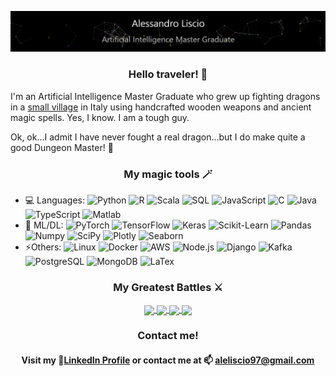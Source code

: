 <!-- PRESENTATION GIF --->
![](https://raw.githubusercontent.com/AlessandroLiscio/AlessandroLiscio/master/Profile.gif)

<!-- ABOUT ME --->

<h3 align="center"> Hello traveler! 👋 </h3>

I'm an Artificial Intelligence Master Graduate who grew up fighting dragons in a [small village](https://www.wikiwand.com/en/Montecarotto) in Italy using handcrafted wooden weapons and ancient magic spells. Yes, I know. I am a tough guy.

Ok, ok...I admit I have never fought a real dragon...but I do make quite a good Dungeon Master! 🔮

<!-- TECHNOLOGIES --->

<h3 align="center"> My magic tools 🪄 </h3>
 
- 💻 Languages:
![Python](https://img.shields.io/badge/-Python-000?&logo=Python)
![R](https://img.shields.io/badge/-R-000?&logo=R)
![Scala](https://img.shields.io/badge/-Scala-000?&logo=Scala)
![SQL](https://img.shields.io/badge/-SQL-000?&logo=MySQL)
![JavaScript](https://img.shields.io/badge/-JavaScript-000?&logo=JavaScript)
![C](https://img.shields.io/badge/-C-000?&logo=C)
![Java](https://img.shields.io/badge/-Java-000?&logo=Java&logoColor=007396)
![TypeScript](https://img.shields.io/badge/-TypeScript-000?&logo=TypeScript)
![Matlab](https://img.shields.io/badge/-Matlab-000?&logo=Matlab)
 - 🤖 ML/DL:
![PyTorch](https://img.shields.io/badge/-PyTorch-000?&logo=PyTorch)
![TensorFlow](https://img.shields.io/badge/-TensorFlow-000?&logo=TensorFlow)
![Keras](https://img.shields.io/badge/-Keras-000?&logo=Keras)
![Scikit-Learn](https://img.shields.io/badge/-Scikit--Learn-000?&logo=scikit-learn)
![Pandas](https://img.shields.io/badge/-Pandas-000?&logo=Pandas)
![Numpy](https://img.shields.io/badge/-Numpy-000?&logo=Numpy)
![SciPy](https://img.shields.io/badge/-SciPy-000?&logo=SciPy)
![Plotly](https://img.shields.io/badge/-Plotly-000?&logo=Plotly)
![Seaborn](https://img.shields.io/badge/-Seaborn-000?&logo=Seaborn)
 - ⚡Others:
![Linux](https://img.shields.io/badge/-Linux-000?&logo=Linux)
![Docker](https://img.shields.io/badge/-Docker-000?&logo=Docker)
![AWS](https://img.shields.io/badge/-AWS-000?&logo=Amazon-AWS&logoColor=F90)
![Node.js](https://img.shields.io/badge/-Node.js-000?&logo=node.js)
![Django](https://img.shields.io/badge/-Django-000?&logo=Django)
![Kafka](https://img.shields.io/badge/-Kafka-000?&logo=apachekafka)
![PostgreSQL](https://img.shields.io/badge/-PostgreSQL-000?&logo=PostgreSQL)
![MongoDB](https://img.shields.io/badge/-MongoDB-000?&logo=MongoDB)
![LaTex](https://img.shields.io/badge/-LaTex-000?&logo=latex)

<!-- PROJECTS --->

<h3 align="center"> My Greatest Battles ⚔️ </h3>

<p align="center">
 
 <a href="https://github.com/AlessandroLiscio/DeepComedyGenerator">
   <img align="center" src="https://github-readme-stats.vercel.app/api/pin/?username=AlessandroLiscio&repo=DeepComedyGenerator&title_color=ffffff&text_color=c9cacc&icon_color=2bbc8a&bg_color=1d1f21" />
 </a>

 <a href="https://github.com/AlessandroLiscio/NLP_SQuAD_Project">
   <img align="center" src="https://github-readme-stats.vercel.app/api/pin/?username=AlessandroLiscio&repo=NLP_SQuAD_Project&title_color=ffffff&text_color=c9cacc&icon_color=2bbc8a&bg_color=1d1f21" />
 </a>

 <a href="https://github.com/AlessandroLiscio/Soil-Heritage-Knowledge-Graph">
   <img align="center" src="https://github-readme-stats.vercel.app/api/pin/?username=AlessandroLiscio&repo=Soil-Heritage-Knowledge-Graph&title_color=ffffff&text_color=c9cacc&icon_color=2bbc8a&bg_color=1d1f21" />
 </a>

 <a href="https://github.com/AlessandroLiscio/spark-emr-twitter-analysis">
   <img align="center" src="https://github-readme-stats.vercel.app/api/pin/?username=AlessandroLiscio&repo=spark-emr-twitter-analysis&title_color=ffffff&text_color=c9cacc&icon_color=2bbc8a&bg_color=1d1f21" />
 </a>

</p>

<!-- CONTACTS --->

<h3 align="center"> Contact me! </h3>

<h4 align="center">
 
 Visit my 🏃[LinkedIn Profile](https://www.linkedin.com/in/alessandro-liscio-483027192/) or contact me at 📫 aleliscio97@gmail.com 
 
<h4>
 
<!-- GITHUB PROFILE STATS
<img height="137px" src="https://github-readme-stats.vercel.app/api?username=AlessandroLiscio&hide_title=true&hide_border=true&show_icons=true&include_all_commits=true&count_private=true&line_height=21&text_color=000&icon_color=000&bg_color=0,ea6161,ffc64d,fffc4d,52fa5a&theme=graywhite" /><img height="137px" src="https://github-readme-stats.vercel.app/api/top-langs/?username=adamalston&hide=html&hide_title=true&hide_border=true&layout=compact&langs_count=6&exclude_repo=comp426,Redventures-Movie-Quotes&text_color=000&icon_color=fff&bg_color=0,52fa5a,4dfcff,c64dff&theme=graywhite" /></a>
-->
